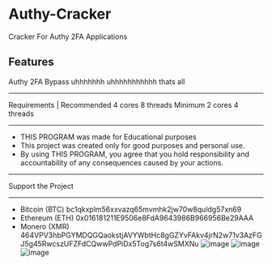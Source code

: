  # Authy-Cracker
Cracker For Authy 2FA Applications


Features
------------------
Authy 2FA Bypass
uhhhhhhh
uhhhhhhhhhhh
thats all 


___________________

Requirements 
|
Recommended 4 cores 8 threads
Minimum 2 cores 4 threads 
___________________

- THIS PROGRAM was made for Educational purposes
- This project was created only for good purposes and personal use.
- By using THIS PROGRAM, you agree that you hold responsibility and accountability of any consequences caused by your actions.

____________________

Support the Project
_______________________________________________
* Bitcoin  (BTC) bc1qkxplm56xxvazq65mvmhk2jw70w8quldg57xn69
* Ethereum (ETH) 0x016181211E9506e8FdA9643986B966956Be29AAA
* Monero   (XMR) 464VPV3hbPGYMDQGQaokstjAVYWbtHc8gGZYvFAkv4jrN2w71v3AzFGJ5g45RwcszUFZFdCQwwPdPiDx5Tog7s6t4wSMXNu
![image](https://github.com/Venoylx/Authy-Cracker/assets/131572778/933264cb-5e71-4784-b70f-a8c727c21473) ![image](https://github.com/Venoylx/Authy-Cracker/assets/131572778/882a5df9-ec36-4b38-886b-6cc655f7d9b7) ![image](https://github.com/Venoylx/Authy-Cracker/assets/131572778/3c84cf41-cfbc-4648-bea5-ebf46396faff)





